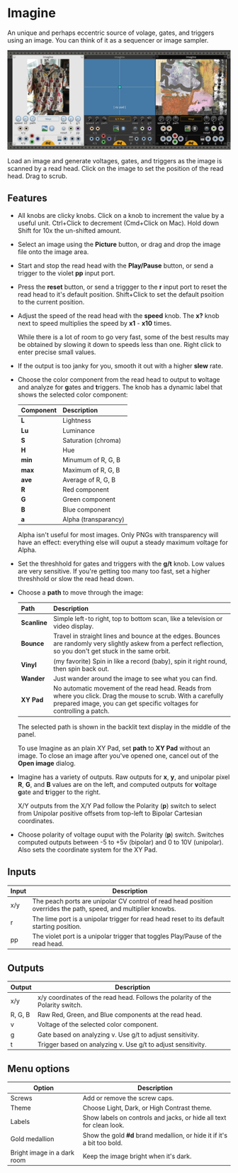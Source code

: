 # Imagine

An unique and perhaps eccentric source of volage, gates, and triggers using an image.
You can think of it as a sequencer or image sampler.

![Imagine with 3 variations of theme and settings](Imagine-sample.png)

Load an image and generate voltages, gates, and triggers as the image is scanned by a read head.
Click on the image to set the position of the read head.
Drag to scrub.

## Features

- All knobs are clicky knobs.
Click on a knob to increment the value by a useful unit.
Ctrl+Click to decrement (Cmd+Click on Mac).
Hold down Shift for 10x the un-shifted amount.

- Select an image using the **Picture** button, or drag and drop the image file onto the image area.

- Start and stop the read head with the **Play/Pause** button, or send a trigger to the violet **pp** input port.

- Press the **reset** button, or send a triggger to the **r** input port to reset the read head to it's default position.
  Shift+Click to set the default psoition to the current position.

- Adjust the speed of the read head with the **speed** knob.
  The **x?** knob next to speed multiplies the speed by **x1** - **x10** times.

  While there is a lot of room to go very fast, some of the best results may be obtained by slowing it down to speeds less than one.
  Right click to enter precise small values.

- If the output is too janky for you, smooth it out with a higher **slew** rate.

- Choose the color component from the read head to output to **v**oltage and analyze for **g**ates and **t**riggers.
  The knob has a dynamic label that shows the selected color component:

  | Component | Description |
  | -- | -- |
  | **L** | Lightness |
  | **Lu** | Luminance |
  | **S** | Saturation (chroma) |
  | **H** | Hue |
  | **min** | Minumum of R, G, B |
  | **max** | Maximum of R, G, B |
  | **ave** | Average of R, G, B |
  | **R** | Red component |
  | **G** | Green component |
  | **B** | Blue component |
  | **a** | Alpha (transparancy) |

  Alpha isn't useful for most images.
  Only PNGs with transparency will have an effect:
  everything else will ouput a steady maximum voltage for Alpha.

- Set the threshhold for gates and triggers with the **g/t** knob. Low values are very sensitive.
  If you're getting too many too fast, set a higher threshhold or slow the read head down.

- Choose a **path** to move through the image:

  | Path | Description |
  | -- | -- |
  | **Scanline** | Simple left-to right, top to bottom scan, like a television or video display. |
  | **Bounce**   | Travel in straight lines and bounce at the edges. Bounces are randomly very slightly askew from a perfect reflection, so you don't get stuck in the same orbit. |
  | **Vinyl**    | (my favorite) Spin in like a record (baby), spin it right round, then spin back out. |
  | **Wander**   | Just wander around the image to see what you can find. |
  | **XY Pad**   | No automatic movement of the read head. Reads from where you click. Drag the mouse to scrub. With a carefully prepared image, you can get specific voltages for controlling a patch. |

  The selected path is shown in the backlit text display in the middle of the panel.

  To use Imagine as an plain XY Pad, set **path** to **XY Pad** without an image.
  To close an image after you've opened one, cancel out of the **Open image** dialog.

- Imagine has a variety of outputs.
Raw outputs for **x**, **y**, and unipolar pixel **R**, **G**, and **B** values are on the left,
and computed outputs for **v**oltage **g**ate and **t**rigger to the right.

  X/Y outputs from the X/Y Pad follow the Polarity (**p**) switch to select from Unipolar positive offsets from top-left to Bipolar Cartesian coordinates.

- Choose polarity of voltage ouput with the  Polarity (**p**)  switch.
Switches computed outputs between -5 to +5v (bipolar) and 0 to 10V (unipolar).
Also sets the coordinate system for the XY Pad.

## Inputs

| Input | Description |
| -- | -- |
| x/y | The peach ports are unipolar CV control of read head position overrides the path, speed, and multiplier knowbs. |
| r | The lime port is a unipolar trigger for read head reset to its default starting position. |
| pp | The violet port is a unipolar trigger that toggles Play/Pause of the read head. |

## Outputs

| Output | Description |
| -- | -- |
| x/y | x/y coordinates of the read head. Follows the polarity of the Polarity switch. |
| R, G, B | Raw Red, Green, and Blue components at the read head. |
| v | Voltage of the selected color component. |
| g | Gate based on analyzing v.  Use g/t to adjust sensitivity. |
| t | Trigger based on analyzing v. Use g/t to adjust sensitivity. |

## Menu options

| Option | Description |
| -- | -- |
| Screws | Add or remove the screw caps. |
| Theme | Choose Light, Dark, or High Contrast theme. |
| Labels | Show labels on controls and jacks, or hide all text for clean look. |
| Gold medallion | Show the gold **#d** brand medallion, or hide it if it's a bit too bold.   |
| Bright image in a dark room | Keep the image bright when it's dark. |
